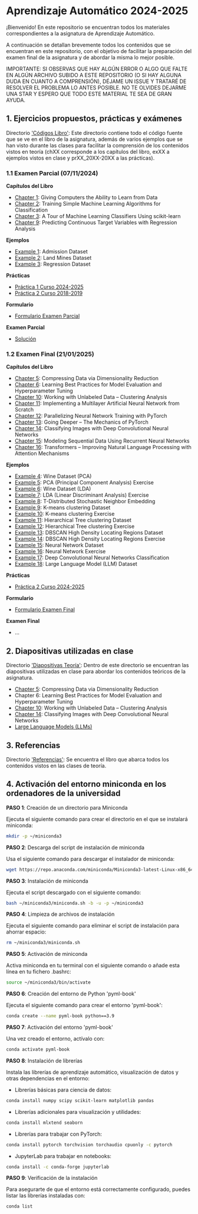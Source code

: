 # Aprendizaje Automático 2024-2025

¡Bienvenido! En este repositorio se encuentran todos los materiales correspondientes a la asignatura de Aprendizaje Automático.

A continuación se detallan brevemente todos los contenidos que se encuentran en este repositorio, con el objetivo de facilitar la preparación del examen final de la asignatura y de abordar la misma lo mejor posible.

IMPORTANTE: SI OBSERVAS QUE HAY ALGÚN ERROR O ALGO QUE FALTE EN ALGÚN ARCHIVO SUBIDO A ESTE REPOSITORIO (O SI HAY ALGUNA DUDA EN CUANTO A COMPRENSIÓN), DÉJAME UN ISSUE Y TRATARÉ DE RESOLVER EL PROBLEMA LO ANTES POSIBLE. NO TE OLVIDES DEJARME UNA STAR Y ESPERO QUE TODO ESTE MATERIAL TE SEA DE GRAN AYUDA.

## 1. Ejercicios propuestos, prácticas y exámenes

Directorio ['Códigos Libro'](https://github.com/aleon2020/AA_2024-2025/tree/main/C%C3%B3digos%20Libro): Este directorio contiene todo el código fuente que se ve en el libro de la asignatura, además de varios ejemplos que se han visto durante las clases para facilitar la comprensión de los contenidos vistos en teoría (chXX corresponde a los capítulos del libro, exXX a ejemplos vistos en clase y prXX_20XX-20XX a las prácticas).

### 1.1 Examen Parcial (07/11/2024)

**Capítulos del Libro**
* [Chapter 1](https://github.com/aleon2020/AA_2024-2025/tree/main/C%C3%B3digos%20Libro/ch01): Giving Computers the Ability to Learn from Data
* [Chapter 2](https://github.com/aleon2020/AA_2024-2025/tree/main/C%C3%B3digos%20Libro/ch02): Training Simple Machine Learning Algorithms for Classification
* [Chapter 3](https://github.com/aleon2020/AA_2024-2025/tree/main/C%C3%B3digos%20Libro/ch03): A Tour of Machine Learning Classifiers Using scikit-learn
* [Chapter 9](https://github.com/aleon2020/AA_2024-2025/tree/main/C%C3%B3digos%20Libro/ch09): Predicting Continuous Target Variables with Regression Analysis

**Ejemplos**
* [Example 1](https://github.com/aleon2020/AA_2024-2025/tree/main/C%C3%B3digos%20Libro/ex01): Admission Dataset
* [Example 2](https://github.com/aleon2020/AA_2024-2025/tree/main/C%C3%B3digos%20Libro/ex02): Land Mines Dataset
* [Example 3](https://github.com/aleon2020/AA_2024-2025/tree/main/C%C3%B3digos%20Libro/ex03): Regression Dataset

**Prácticas**
* [Práctica 1 Curso 2024-2025](https://github.com/aleon2020/AA_2024-2025/tree/main/C%C3%B3digos%20Libro/pr01_2024-2025)
* [Práctica 2 Curso 2018-2019](https://github.com/aleon2020/AA_2024-2025/tree/main/C%C3%B3digos%20Libro/pr02_2018-2019)

**Formulario**
* [Formulario Examen Parcial](https://github.com/aleon2020/AA_2024-2025/tree/main/C%C3%B3digos%20Libro/formulario_parcial)

**Examen Parcial**
* [Solución](https://github.com/aleon2020/AA_2024-2025/tree/main/C%C3%B3digos%20Libro/ex_parcial_2024-2025)

### 1.2 Examen Final (21/01/2025)

**Capítulos del Libro**
* [Chapter 5](https://github.com/aleon2020/AA_2024-2025/tree/main/C%C3%B3digos%20Libro/ch05): Compressing Data via Dimensionality Reduction
* [Chapter 6](https://github.com/aleon2020/AA_2024-2025/tree/main/C%C3%B3digos%20Libro/ch06): Learning Best Practices for Model Evaluation and Hyperparameter Tuning
* [Chapter 10](https://github.com/aleon2020/AA_2024-2025/tree/main/C%C3%B3digos%20Libro/ch10): Working with Unlabeled Data – Clustering Analysis
* [Chapter 11](https://github.com/aleon2020/AA_2024-2025/tree/main/C%C3%B3digos%20Libro/ch11): Implementing a Multilayer Artificial Neural Network from Scratch
* [Chapter 12](https://github.com/aleon2020/AA_2024-2025/tree/main/C%C3%B3digos%20Libro/ch12): Parallelizing Neural Network Training with PyTorch
* [Chapter 13](https://github.com/aleon2020/AA_2024-2025/tree/main/C%C3%B3digos%20Libro/ch13): Going Deeper – The Mechanics of PyTorch
* [Chapter 14](https://github.com/aleon2020/AA_2024-2025/tree/main/C%C3%B3digos%20Libro/ch14): Classifying Images with Deep Convolutional Neural Networks
* [Chapter 15](https://github.com/aleon2020/AA_2024-2025/tree/main/C%C3%B3digos%20Libro/ch15): Modeling Sequential Data Using Recurrent Neural Networks
* [Chapter 16](https://github.com/aleon2020/AA_2024-2025/tree/main/C%C3%B3digos%20Libro/ch16): Transformers – Improving Natural Language Processing with Attention Mechanisms

**Ejemplos**
* [Example 4](https://github.com/aleon2020/AA_2024-2025/tree/main/C%C3%B3digos%20Libro/ex04): Wine Dataset (PCA)
* [Example 5](https://github.com/aleon2020/AA_2024-2025/tree/main/C%C3%B3digos%20Libro/ex05): PCA (Principal Component Analysis) Exercise
* [Example 6](https://github.com/aleon2020/AA_2024-2025/tree/main/C%C3%B3digos%20Libro/ex06): Wine Dataset (LDA)
* [Example 7](https://github.com/aleon2020/AA_2024-2025/tree/main/C%C3%B3digos%20Libro/ex07): LDA (Linear Discriminant Analysis) Exercise
* [Example 8](https://github.com/aleon2020/AA_2024-2025/tree/main/C%C3%B3digos%20Libro/ex08): T-Distributed Stochastic Neighbor Embedding
* [Example 9](https://github.com/aleon2020/AA_2024-2025/tree/main/C%C3%B3digos%20Libro/ex09): K-means clustering Dataset
* [Example 10](https://github.com/aleon2020/AA_2024-2025/tree/main/C%C3%B3digos%20Libro/ex10): K-means clustering Exercise
* [Example 11](https://github.com/aleon2020/AA_2024-2025/tree/main/C%C3%B3digos%20Libro/ex11): Hierarchical Tree clustering Dataset
* [Example 12](https://github.com/aleon2020/AA_2024-2025/tree/main/C%C3%B3digos%20Libro/ex12): Hierarchical Tree clustering Exercise
* [Example 13](https://github.com/aleon2020/AA_2024-2025/tree/main/C%C3%B3digos%20Libro/ex13): DBSCAN High Density Locating Regions Dataset
* [Example 14](https://github.com/aleon2020/AA_2024-2025/tree/main/C%C3%B3digos%20Libro/ex14): DBSCAN High Density Locating Regions Exercise
* [Example 15](https://github.com/aleon2020/AA_2024-2025/tree/main/C%C3%B3digos%20Libro/ex15): Neural Network Dataset
* [Example 16](https://github.com/aleon2020/AA_2024-2025/tree/main/C%C3%B3digos%20Libro/ex16): Neural Network Exercise
* [Example 17](https://github.com/aleon2020/AA_2024-2025/tree/main/C%C3%B3digos%20Libro/ex17): Deep Convolutional Neural Networks Classification
* [Example 18](https://github.com/aleon2020/AA_2024-2025/tree/main/C%C3%B3digos%20Libro/ex18): Large Language Model (LLM) Dataset

**Prácticas**
* [Práctica 2 Curso 2024-2025](https://github.com/aleon2020/AA_2024-2025/tree/main/C%C3%B3digos%20Libro/pr02_2024-2025)

**Formulario**
* [Formulario Examen Final](https://github.com/aleon2020/AA_2024-2025/tree/main/C%C3%B3digos%20Libro/formulario_final)

**Examen Final**
* ...

## 2. Diapositivas utilizadas en clase

Directorio ['Diapositivas Teoría'](https://github.com/aleon2020/AA_2024-2025/tree/main/Diapositivas%20Teor%C3%ADa): Dentro de este directorio se encuentran las diapositivas utilizadas en clase para abordar los contenidos teóricos de la asignatura.

* [Chapter 5](https://github.com/aleon2020/AA_2024-2025/tree/main/Diapositivas%20Teor%C3%ADa/Chapter%205%3A%20Compressing%20Data%20via%20Dimensionality%20Reduction): Compressing Data via Dimensionality Reduction
* Chapter 6: Learning Best Practices for Model Evaluation and Hyperparameter Tuning
* [Chapter 10](https://github.com/aleon2020/AA_2024-2025/tree/main/Diapositivas%20Teor%C3%ADa/Chapter%2010%3A%20Working%20with%20Unlabeled%20Data%20-%20Clustering%20Analysis): Working with Unlabeled Data – Clustering Analysis
* [Chapter 14](https://github.com/aleon2020/AA_2024-2025/tree/main/Diapositivas%20Teor%C3%ADa/Chapter%2014%3A%20Classifying%20Images%20with%20Deep%20Convolutional%20%20Neural%20Networks): Classifying Images with Deep Convolutional Neural Networks
* [Large Language Models (LLMs)](https://github.com/aleon2020/AA_2024-2025/tree/main/Diapositivas%20Teor%C3%ADa/Large%20Language%20Models%20(LLMs))

## 3. Referencias

Directorio ['Referencias'](https://github.com/aleon2020/AA_2024-2025/tree/main/Referencias): Se encuentra el libro que abarca todos los contenidos vistos en las clases de teoría.

## 4. Activación del entorno miniconda en los ordenadores de la universidad

**PASO 1**: Creación de un directorio para Miniconda

Ejecuta el siguiente comando para crear el directorio en el que se instalará miniconda:

```sh
mkdir -p ~/miniconda3
```

**PASO 2**: Descarga del script de instalación de miniconda

Usa el siguiente comando para descargar el instalador de miniconda:

```sh
wget https://repo.anaconda.com/miniconda/Miniconda3-latest-Linux-x86_64.sh -O ~/miniconda3/miniconda.sh
```

**PASO 3**: Instalación de miniconda

Ejecuta el script descargado con el siguiente comando:

```sh
bash ~/miniconda3/miniconda.sh -b -u -p ~/miniconda3
```

**PASO 4**: Limpieza de archivos de instalación

Ejecuta el siguiente comando para eliminar el script de instalación para ahorrar espacio:

```sh
rm ~/miniconda3/miniconda.sh
```

**PASO 5**: Activación de miniconda

Activa miniconda en tu terminal con el siguiente comando o añade esta línea en tu fichero .bashrc:

```sh
source ~/miniconda3/bin/activate
```

**PASO 6**: Creación del entorno de Python 'pyml-book'

Ejecuta el siguiente comando para crear el entorno 'pyml-book':

```sh
conda create --name pyml-book python==3.9
```

**PASO 7**: Activación del entorno 'pyml-book'

Una vez creado el entorno, actívalo con:

```sh
conda activate pyml-book
```

**PASO 8**: Instalación de librerías

Instala las librerías de aprendizaje automático, visualización de datos y otras dependencias en el entorno:

* Librerías básicas para ciencia de datos:

```sh
conda install numpy scipy scikit-learn matplotlib pandas
```

* Librerías adicionales para visualización y utilidades:

```sh
conda install mlxtend seaborn
```

* Librerías para trabajar con PyTorch:

```sh
conda install pytorch torchvision torchaudio cpuonly -c pytorch
```

* JupyterLab para trabajar en notebooks:

```sh
conda install -c conda-forge jupyterlab
```

**PASO 9**: Verificación de la instalación

Para asegurarte de que el entorno está correctamente configurado, puedes listar las librerías instaladas con:

```sh
conda list
```
